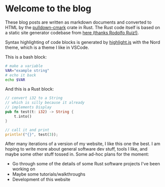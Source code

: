 # Welcome to the blog

These blog posts are written as markdown documents and converted to HTML by the <a href="https://github.com/raphlinus/pulldown-cmark">pulldown-cmark</a> crate in Rust. The Rust code itself is based on a static site generator codebase from <a href="https://github.com/rpruizc/static_site">here (thanks Rodolfo Ruiz!)</a>.

Syntax highlighting of code blocks is generated by <a href="https://highlightjs.org/">highlight.js</a> with the Nord theme, which is a theme I like in VSCode.

This is a bash block:

```bash
# make a variable
VAR="example string"
# echo it back
echo $VAR
```

And this is a Rust block:

```rust
// convert i32 to a String
// which is silly because it already
// implements Display
pub fn test(t: i32) -> String {
    t.into()
}

// call it and print
println!("{}", test(3));
```

After many iterations of a version of my website, I like this one the best. I am hoping to write more about general software dev stuff, tools I like, and maybe some other stuff tossed in. Some ad-hoc plans for the moment:

- Go through some of the details of some Rust software projects I've been working on
- Maybe some tutorials/walkthroughs
- Development of this website
